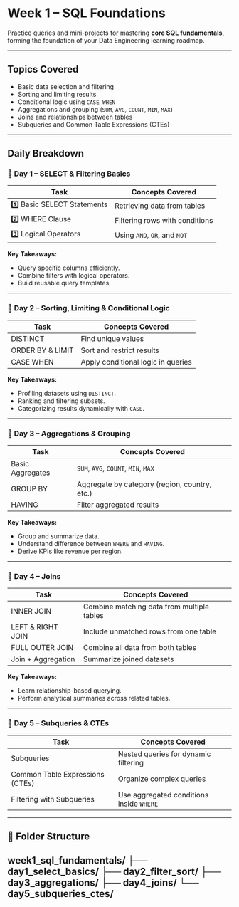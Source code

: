 #  Week 1 – SQL Foundations

Practice queries and mini-projects for mastering **core SQL fundamentals**, forming the foundation of your Data Engineering learning roadmap.

---

##  Topics Covered
- Basic data selection and filtering  
- Sorting and limiting results  
- Conditional logic using `CASE WHEN`  
- Aggregations and grouping (`SUM`, `AVG`, `COUNT`, `MIN`, `MAX`)  
- Joins and relationships between tables  
- Subqueries and Common Table Expressions (CTEs)

---

##  Daily Breakdown

### 📘 **Day 1 – SELECT & Filtering Basics**
| Task | Concepts Covered |
|------|------------------|
| 1️⃣ Basic SELECT Statements | Retrieving data from tables |
| 2️⃣ WHERE Clause | Filtering rows with conditions |
| 3️⃣ Logical Operators | Using `AND`, `OR`, and `NOT` |

**Key Takeaways:**
- Query specific columns efficiently.
- Combine filters with logical operators.
- Build reusable query templates.

---

### 📘 **Day 2 – Sorting, Limiting & Conditional Logic**
| Task | Concepts Covered |
|------|------------------|
| DISTINCT | Find unique values |
| ORDER BY & LIMIT | Sort and restrict results |
| CASE WHEN | Apply conditional logic in queries |

**Key Takeaways:**
- Profiling datasets using `DISTINCT`.
- Ranking and filtering subsets.
- Categorizing results dynamically with `CASE`.

---

### 📘 **Day 3 – Aggregations & Grouping**
| Task | Concepts Covered |
|------|------------------|
| Basic Aggregates | `SUM`, `AVG`, `COUNT`, `MIN`, `MAX` |
| GROUP BY | Aggregate by category (region, country, etc.) |
| HAVING | Filter aggregated results |

**Key Takeaways:**
- Group and summarize data.
- Understand difference between `WHERE` and `HAVING`.
- Derive KPIs like revenue per region.

---

### 📘 **Day 4 – Joins**
| Task | Concepts Covered |
|------|------------------|
| INNER JOIN | Combine matching data from multiple tables |
| LEFT & RIGHT JOIN | Include unmatched rows from one table |
| FULL OUTER JOIN | Combine all data from both tables |
| Join + Aggregation | Summarize joined datasets |

**Key Takeaways:**
- Learn relationship-based querying.
- Perform analytical summaries across related tables.

---

### 📘 **Day 5 – Subqueries & CTEs**
| Task | Concepts Covered |
|------|------------------|
| Subqueries | Nested queries for dynamic filtering |
| Common Table Expressions (CTEs) | Organize complex queries |
| Filtering with Subqueries | Use aggregated conditions inside `WHERE` |

---

## 📂 Folder Structure
week1_sql_fundamentals/
├── day1_select_basics/
├── day2_filter_sort/
├── day3_aggregations/
├── day4_joins/
└── day5_subqueries_ctes/
---